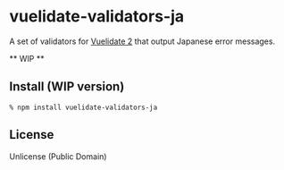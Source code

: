 # vuelidate-validators-ja

A set of validators for [Vuelidate 2](https://vuelidate-next.netlify.app/) that output Japanese error messages.

** WIP **

## Install (WIP version)

```
% npm install vuelidate-validators-ja
```

## License

Unlicense (Public Domain)

